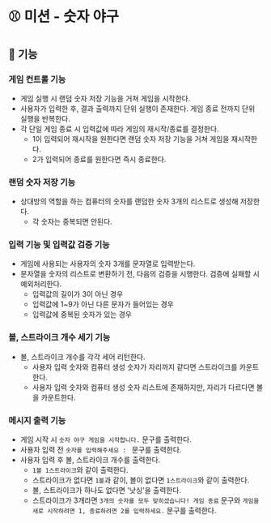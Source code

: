 # ⚾ 미션 - 숫자 야구

## 📮 기능

### 게임 컨트롤 기능
- 게임 실행 시 랜덤 숫자 저장 기능을 거쳐 게임을 시작한다.
- 사용자가 입력한 후, 결과 출력까지 단위 실행이 존재한다. 게임 종료 전까지 단위 실행을 반복한다.
- 각 단일 게임 종료 시 입력값에 따라 게임의 재시작/종료를 결정한다.
  - 1이 입력되어 재시작을 원한다면 랜덤 숫자 저장 기능을 거쳐 게임을 재시작한다.
  - 2가 입력되어 종료를 원한다면 즉시 종료한다.

### 랜덤 숫자 저장 기능
- 상대방의 역할을 하는 컴퓨터의 숫자를 랜덤한 숫자 3개의 리스트로 생성해 저장한다.
  - 각 숫자는 중복되면 안된다.

### 입력 기능 및 입력값 검증 기능
- 게임에 사용되는 사용자의 숫자 3개를 문자열로 입력받는다.
- 문자열을 숫자의 리스트로 변환하기 전, 다음의 검증을 시행한다. 검증에 실패할 시 예외처리한다.
  - 입력값의 길이가 3이 아닌 경우
  - 입력값에 1~9가 아닌 다른 문자가 들어있는 경우
  - 입력값에 중복된 숫자가 있는 경우

### 볼, 스트라이크 개수 세기 기능
- 볼, 스트라이크 개수를 각각 세어 리턴한다.
  - 사용자 입력 숫자와 컴퓨터 생성 숫자가 자리까지 같다면 스트라이크를 카운트한다.
  - 사용자 입력 숫자와 컴퓨터 생성 숫자 리스트에 존재하지만, 자리가 다르다면 볼을 카운트한다.

### 메시지 출력 기능
- 게임 시작 시 `숫자 야구 게임을 시작합니다.` 문구를 출력한다.
- 사용자 입력 전 `숫자를 입력해주세요 : ` 문구를 출력한다.
- 사용자 입력 후 볼, 스트라이크 개수를 출력한다.
  - `1볼 1스트라이크`와 같이 출력한다.
  - 스트라이크가 없다면 `1볼`과 같이, 볼이 없다면 `1스트라이크`와 같이 출력한다.
  - 볼, 스트라이크가 하나도 없다면 '낫싱'을 출력한다.
  - 스트라이크가 3개라면 `3개의 숫자를 모두 맞히셨습니다! 게임 종료` 문구와 
    `게임을 새로 시작하려면 1, 종료하려면 2를 입력하세요.` 문구를 출력한다.